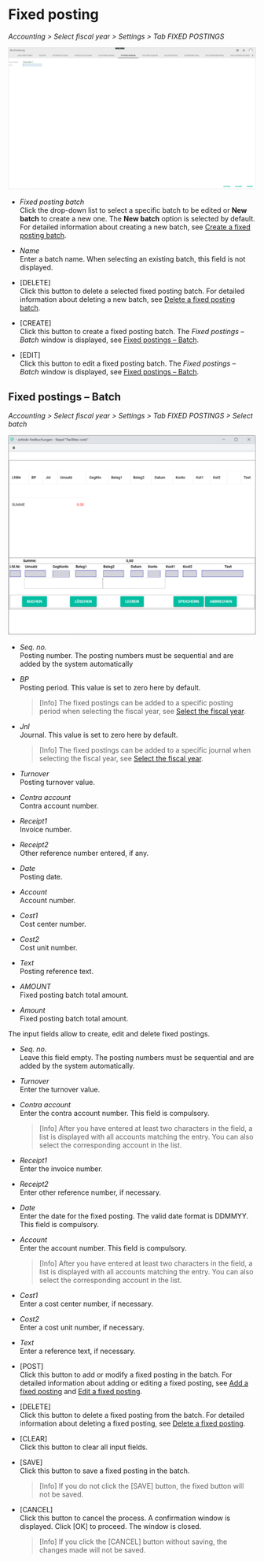 # Fixed posting

*Accounting > Select fiscal year > Settings > Tab FIXED POSTINGS*

![Fixed posting](../../Assets/Screenshots/RetailSuiteAccounting/Settings/FixedBookings/CreateFixedBookingBatch.png "[Fixed posting]")


- *Fixed posting batch*  
Click the drop-down list to select a specific batch to be edited or **New batch** to create a new one. The **New batch** option is selected by default. For detailed information about creating a new batch, see [Create a fixed posting batch](../Integration/06_ManageFixedBookings.md#create-a-fixed-posting-batch).

- *Name*  
Enter a batch name. When selecting an existing batch, this field is not displayed.

- [DELETE]  
Click this button to delete a selected fixed posting batch. For detailed information about deleting a new batch, see [Delete a fixed posting batch](../Integration/06_ManageFixedBookings.md#delete-a-fixed-posting-batch).

- [CREATE]  
Click this button to create a fixed posting batch. The *Fixed postings &ndash; Batch* window is displayed, see [Fixed postings &ndash; Batch](#fixed-posting--batch).

- [EDIT]  
Click this button to edit a fixed posting batch. The *Fixed postings &ndash; Batch* window is displayed, see [Fixed postings &ndash; Batch](#fixed-posting--batch).


## Fixed postings &ndash; Batch

*Accounting > Select fiscal year > Settings > Tab FIXED POSTINGS > Select batch*

![Fixed posting batch](../../Assets/Screenshots/RetailSuiteAccounting/Settings/FixedBookings/FixedBookingBatch.png "[Fixed posting batch]")


- *Seq. no.*  
Posting number. The posting numbers must be sequential and are added by the system automatically

- *BP*  
Posting period. This value is set to zero here by default.  

  > [Info] The fixed postings can be added to a specific posting period when selecting the fiscal year, see [Select the fiscal year](../Operation/01_SelectFiscalYear.md).

- *Jnl*  
Journal. This value is set to zero here by default.  

  > [Info] The fixed postings can be added to a specific journal when selecting the fiscal year, see [Select the fiscal year](../Operation/01_SelectFiscalYear.md).

- *Turnover*  
Posting turnover value.  

- *Contra account*  
Contra account number.

- *Receipt1*  
Invoice number.

- *Receipt2*  
Other reference number entered, if any.

- *Date*  
Posting date.

- *Account*  
Account number.

- *Cost1*  
Cost center number.

- *Cost2*  
Cost unit number.

- *Text*  
Posting reference text.

- *AMOUNT*  
Fixed posting batch total amount.


- *Amount*  
Fixed posting batch total amount.

[comment]: <> (FH: Unterschied zwischen AMOUNT und Amount?)


The input fields allow to create, edit and delete fixed postings.

- *Seq. no.*    
Leave this field empty. The posting numbers must be sequential and are added by the system automatically.

- *Turnover*  
Enter the turnover value.

- *Contra account*  
Enter the contra account number. This field is compulsory.

  > [Info] After you have entered at least two characters in the field, a list is displayed with all accounts matching the entry. You can also select the corresponding account in the list.

- *Receipt1*  
Enter the invoice number.

- *Receipt2*  
Enter other reference number, if necessary.

- *Date*  
Enter the date for the fixed posting. The valid date format is DDMMYY. This field is compulsory.

- *Account*  
Enter the account number. This field is compulsory.  

  > [Info] After you have entered at least two characters in the field, a list is displayed with all accounts matching the entry. You can also select the corresponding account in the list.


- *Cost1*  
Enter a cost center number, if necessary.

- *Cost2*  
Enter a cost unit number, if necessary.

- *Text*  
Enter a reference text, if necessary.  


- [POST]  
Click this button to add or modify a fixed posting in the batch. For detailed information about adding or editing a fixed posting, see [Add a fixed posting](../Integration/06_ManageFixedBookings.md#add-a-fixed-posting) and [Edit a fixed posting](../Integration/06_ManageFixedBookings.md#edit-a-fixed-posting).

- [DELETE]  
Click this button to delete a fixed posting from the batch. For detailed information about deleting a fixed posting, see [Delete a fixed posting](../Integration/06_ManageFixedBookings.md#delete-a-fixed-posting).

- [CLEAR]  
Click this button to clear all input fields.

- [SAVE]  
Click this button to save a fixed posting in the batch.

  > [Info] If you do not click the [SAVE] button, the fixed button will not be saved.

- [CANCEL]  
Click this button to cancel the process. A confirmation window is displayed. Click [OK] to proceed. The window is closed.

  > [Info] If you click the [CANCEL] button without saving, the changes made will not be saved.
